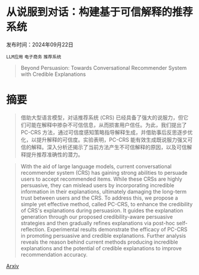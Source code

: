 # 从说服到对话：构建基于可信解释的推荐系统

发布时间：2024年09月22日

`LLM应用` `电子商务` `推荐系统`

> Beyond Persuasion: Towards Conversational Recommender System with Credible Explanations

# 摘要

> 借助大型语言模型，对话推荐系统 (CRS) 已经具备了强大的说服力，但它们可能在解释中掺杂不可信信息，从而损害用户信任。为此，我们提出了 PC-CRS 方法，通过可信度感知策略指导解释生成，并借助事后反思逐步优化，以提升解释的可信度。实验表明，PC-CRS 能有效生成既说服力强又可信的解释。深入分析还揭示了当前方法产生不可信解释的原因，以及可信解释提升推荐准确性的潜力。

> With the aid of large language models, current conversational recommender system (CRS) has gaining strong abilities to persuade users to accept recommended items. While these CRSs are highly persuasive, they can mislead users by incorporating incredible information in their explanations, ultimately damaging the long-term trust between users and the CRS. To address this, we propose a simple yet effective method, called PC-CRS, to enhance the credibility of CRS's explanations during persuasion. It guides the explanation generation through our proposed credibility-aware persuasive strategies and then gradually refines explanations via post-hoc self-reflection. Experimental results demonstrate the efficacy of PC-CRS in promoting persuasive and credible explanations. Further analysis reveals the reason behind current methods producing incredible explanations and the potential of credible explanations to improve recommendation accuracy.

[Arxiv](https://arxiv.org/abs/2409.14399)